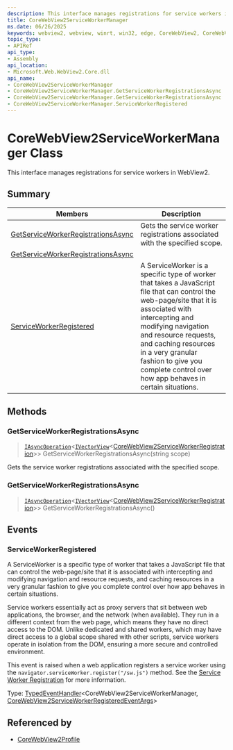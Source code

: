 ```yaml
---
description: This interface manages registrations for service workers in WebView2.
title: CoreWebView2ServiceWorkerManager
ms.date: 06/26/2025
keywords: webview2, webview, winrt, win32, edge, CoreWebView2, CoreWebView2Controller, browser control, edge html, CoreWebView2ServiceWorkerManager
topic_type:
- APIRef
api_type:
- Assembly
api_location:
- Microsoft.Web.WebView2.Core.dll
api_name:
- CoreWebView2ServiceWorkerManager
- CoreWebView2ServiceWorkerManager.GetServiceWorkerRegistrationsAsync
- CoreWebView2ServiceWorkerManager.GetServiceWorkerRegistrationsAsync
- CoreWebView2ServiceWorkerManager.ServiceWorkerRegistered
---
```


# CoreWebView2ServiceWorkerManager Class



This interface manages registrations for service workers in WebView2.


## Summary

Members|Description
--|--
[GetServiceWorkerRegistrationsAsync](#getserviceworkerregistrationsasync) | Gets the service worker registrations associated with the specified scope.
[GetServiceWorkerRegistrationsAsync](#getserviceworkerregistrationsasync) | 
[ServiceWorkerRegistered](#serviceworkerregistered) | A ServiceWorker is a specific type of worker that takes a JavaScript file that can control the web-page/site that it is associated with intercepting and modifying navigation and resource requests, and caching resources in a very granular fashion to give you complete control over how app behaves in certain situations.



## Methods

### GetServiceWorkerRegistrationsAsync

> [`IAsyncOperation`](/uwp/api/Windows.Foundation.IAsyncOperation-1)&lt;[`IVectorView`](/uwp/api/Windows.Foundation.Collections.IVectorView-1)&lt;[CoreWebView2ServiceWorkerRegistration](corewebview2serviceworkerregistration.md)&gt;&gt; GetServiceWorkerRegistrationsAsync(string scope)

Gets the service worker registrations associated with the specified scope.



### GetServiceWorkerRegistrationsAsync

> [`IAsyncOperation`](/uwp/api/Windows.Foundation.IAsyncOperation-1)&lt;[`IVectorView`](/uwp/api/Windows.Foundation.Collections.IVectorView-1)&lt;[CoreWebView2ServiceWorkerRegistration](corewebview2serviceworkerregistration.md)&gt;&gt; GetServiceWorkerRegistrationsAsync()




## Events

### ServiceWorkerRegistered

A ServiceWorker is a specific type of worker that takes a JavaScript file that can control the web-page/site that it is associated with intercepting and modifying navigation and resource requests, and caching resources in a very granular fashion to give you complete control over how app behaves in certain situations.

Service workers essentially act as proxy servers that sit between web applications, the browser, and the network (when available). They run in a different context from the web page, which means they have no direct access to the DOM. Unlike dedicated and shared workers, which may have direct access to a global scope shared with other scripts, service workers operate in isolation from the DOM, ensuring a more secure and controlled environment.

This event is raised when a web application registers a service worker using the `navigator.serviceWorker.register("/sw.js")` method. See the [Service Worker Registration](https://developer.mozilla.org/docs/Web/API/ServiceWorkerRegistration) for more information.


Type: [TypedEventHandler](/uwp/api/Windows.Foundation.TypedEventHandler-2)&lt;CoreWebView2ServiceWorkerManager, [CoreWebView2ServiceWorkerRegisteredEventArgs](corewebview2serviceworkerregisteredeventargs.md)&gt;



## Referenced by

- [CoreWebView2Profile](corewebview2profile.md)
